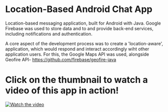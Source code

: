 # Location-Based Android Chat App
Location-based messaging application, built for Android with Java. Google Firebase was used to store data and to and provide back-end services, including notifications and authentication. 

A core aspect of the development process was to create a 'location-aware', application, which would respond and interact accordingly wiht other application users. For this, the Google Maps API was used, alongside Geofire API- https://github.com/firebase/geofire-java

# Click on the thumbnail to watch a video of this app in action!

[![Watch the video](https://img.youtube.com/vi/aoSuEjYNPmY/default.jpg)](https://youtu.be/aoSuEjYNPmY)

